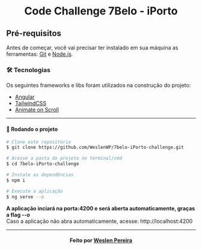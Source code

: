 
<h1 align="center">Code Challenge 7Belo - iPorto</h1>

## Pré-requisitos

Antes de começar, você vai precisar ter instalado em sua máquina as ferramentas: [Git](https://git-scm.com) e [Node.js](https://nodejs.org/en/).

### 🛠 Tecnologias

Os seguintes frameworks e libs foram utilizados na construção do projeto:
* [Angular](https://angular.io/)
* [TailwindCSS](https://tailwindcss.com/)
* [Animate on Scroll](https://michalsnik.github.io/aos/)
---


#### 🎲 Rodando o projeto

```bash
# Clone este repositório
$ git clone https://github.com/WeslenWP/7belo-iPorto-challenge.git

# Acesse a pasta do projeto no terminal/cmd
$ cd 7belo-iPorto-challenge

# Instale as dependências
$ npm i

# Execute a aplicação
$ ng serve --o
```
**A aplicação inciará na porta:4200 e será aberta automaticamente, graças a flag *--o*** <br>
 Caso a aplicação não abra automaticamente, acesse: http://localhost:4200

--- 
<h4 align="center">Feito por <a href="https://github.com/WeslenWP">Weslen Pereira</a></h3>
